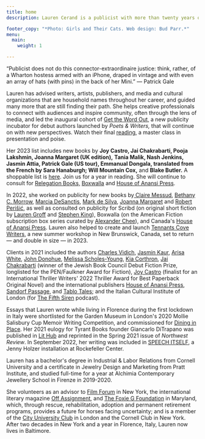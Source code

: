 ```yaml
---
title: home
description: Lauren Cerand is a publicist with more than twenty years of experience running her own thriving global communications consultancy, driven by an intensive personal focus on each client's needs and desires, a vast network of relationships, and unparalleled expertise and creative ingenuity.

footer_copy: "*Photo: Girls and Their Cats. Web design: Bud Parr.*"
menu:
  main:
    weight: 1

---
```


“Publicist does not do this connector-extraordinaire justice: think, rather, of a Wharton hostess armed with an iPhone, draped in vintage and with even an array of hats (with pins) in the back of her Mini.” — Patrick Gale

Lauren has advised writers, artists, publishers, and media and cultural organizations that are household names throughout her career, and guided many more that are still finding their path. She helps creative professionals to connect with audiences and inspire community, often through the lens of media, and led the inaugural cohort of [Get the Word Out,](https://www.pw.org/about-us/news-releases/poets_writers_selects_ten_debut_authors_for_new_publicity_incubator) a new publicity incubator for debut authors launched by _Poets & Writers,_ that will continue on with new perspectives. Watch their final [reading](https://www.youtube.com/watch?v=I4s_1pV-hsY), a master class in presentation and poise.

Her 2023 list includes new books by **Joy Castro, Jai Chakrabarti, Pooja Lakshmin, Joanna Margaret (UK edition),**  **Tania Malik, Nash Jenkins,**  **Jasmin Attia, Patrick Gale (US tour), Emmanual Dongala, translated from the French by Sara Hanaburgh; Will Mountain Cox,** and **Blake Butler.** A shoppable list is [here](https://bookshop.org/wishlists/aa9086e356cc17c21d0b9afc7b69bf897ee244c9). Join us for a year in reading. She will continue to consult for [Relegation Books,](https://www.relegationbooks.com/) [Boxwalla](https://www.theboxwalla.com/) and [House of Anansi Press](https://houseofanansi.com/).

In 2022, she worked on publicity for new books by[ Claire Messud](https://brooklynrail.org/2021/12/fiction/from-A-Dream-Life), [Bethany C. Morrow](https://www.bethanycmorrow.com/), [Marcia DeSanctis](https://marciadesanctis.com/), [Mark de Silva](https://mark-de-silva.com/), [Joanna Margaret](https://www.joanna-margaret.com/) and [Robert Perišić](https://sandorfpassage.org/product-tag/robert-perisic/), as well as consulted on publicity for Scribd (on original short fiction by [Lauren Groff](https://www.oprahdaily.com/entertainment/books/a39716336/lauren-groff-junket-story/) and [Stephen King](https://www.usatoday.com/story/entertainment/books/2022/04/27/stephen-king-finn-exclusive-cover-reveal-scribd/9543384002/)), Boxwalla (on the American Fiction subscription box series curated by [Alexander Chee](https://www.latimes.com/entertainment-arts/books/story/2022-08-19/how-two-socal-immigrants-and-alexander-chee-are-reinventing-the-gift-box-for-books)), and Canada's [House of Anansi Press](https://houseofanansi.com/). Lauren also helped to create and launch [Tennants Cove Writers](https://www.tennantscovewriters.com/), a new summer workshop in New Brunswick, Canada, set to return — and double in size — in 2023.

Clients in 2021 included the authors [Charles Vidich](https://www.germsatbaybook.com/), [Jasmin Kaur](https://www.jasminkaur.com/), [Arisa White](https://arisawhite.com/), [John Donohue](https://alltherestaurants.com/), [Melissa Scholes-Young](https://melissascholesyoung.com/), [Kia Corthron](http://www.kiacorthron-author.com/index.htm), [Jai Chakrabarti](http://jaichakrabarti.com/) (winner of the Jewish Book Council Debut Fiction Prize, longlisted for the PEN/Faulkner Award for Fiction), [Joy Castro](https://www.joycastro.com/) (finalist for an International Thriller Writers' 2022 Thriller Award for Best Paperback Original Novel) and the international publishers [House of Anansi Press](https://houseofanansi.com/), [Sandorf Passage](https://sandorfpassage.org/), and [Tablo Tales](https://tablo.com/tablo-tales); and the Italian Cultural Institute of London (for [The Fifth Siren](https://www.thefifthsiren.com/) podcast).

Essays that Lauren wrote while living in Florence during the first lockdown in Italy were shortlisted for the Garden Museum in London's 2020 Mollie Salisbury Cup Memoir Writing Competition, and commissioned for [Dining in Place](https://dininginplace.com/essay/in-isolation-with-lauren-cerand/). Her 2021 eulogy for Tyrant Books founder Giancarlo DiTrapano was published in [Lit Hub](https://lithub.com/well-always-have-the-best-day-of-our-lives-remembering-giancarlo-ditrapano/) and reprinted in the Spring 2021 issue of _Northwest Review_. In September 2022, her writing was included in [SPEECH ITSELF](https://pen.org/event/speech-itself-jenny-holzer-installation-at-rockefeller-center/), a Jenny Holzer installation at Rockefeller Center.

Lauren has a bachelor's degree in Industrial & Labor Relations from Cornell University and a certificate in Jewelry Design and Marketing from Pratt Institute, and studied full-time for a year at Alchimia Contemporary Jewellery School in Firenze in 2019-2020.

She volunteers as an advisor to [Film Forum](https://filmforum.org/) in New York, the international literary magazine [Off Assignment](https://www.offassignment.com/), and [The Foxie G Foundation](https://thefoxiegfoundation.org/) in Maryland, which, through rescue, rehabilitation, adoption and permanent retirement programs, provides a future for horses facing uncertainty; and is a member of the [City University Club](http://www.cityuniversityclub.co.uk/) in London and the Cornell Club in New York. After two decades in New York and a year in Florence, Italy, Lauren now lives in Baltimore.
